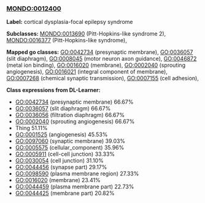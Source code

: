 
### [MONDO:0012400](http://purl.obolibrary.org/obo/MONDO_0012400)
**Label:** cortical dysplasia-focal epilepsy syndrome

**Subclasses:** [MONDO:0013690](http://purl.obolibrary.org/obo/MONDO_0013690) (Pitt-Hopkins-like syndrome 2), [MONDO:0016377](http://purl.obolibrary.org/obo/MONDO_0016377) (Pitt-Hopkins-like syndrome), 

**Mapped go classes:** [GO:0042734](http://purl.obolibrary.org/obo/GO_0042734) (presynaptic membrane), [GO:0036057](http://purl.obolibrary.org/obo/GO_0036057) (slit diaphragm), [GO:0008045](http://purl.obolibrary.org/obo/GO_0008045) (motor neuron axon guidance), [GO:0046872](http://purl.obolibrary.org/obo/GO_0046872) (metal ion binding), [GO:0016020](http://purl.obolibrary.org/obo/GO_0016020) (membrane), [GO:0002040](http://purl.obolibrary.org/obo/GO_0002040) (sprouting angiogenesis), [GO:0016021](http://purl.obolibrary.org/obo/GO_0016021) (integral component of membrane), [GO:0007268](http://purl.obolibrary.org/obo/GO_0007268) (chemical synaptic transmission), [GO:0007155](http://purl.obolibrary.org/obo/GO_0007155) (cell adhesion), 

**Class expressions from DL-Learner:**

- [GO:0042734](http://purl.obolibrary.org/obo/GO_0042734) (presynaptic membrane) 66.67%
- [GO:0036057](http://purl.obolibrary.org/obo/GO_0036057) (slit diaphragm) 66.67%
- [GO:0036056](http://purl.obolibrary.org/obo/GO_0036056) (filtration diaphragm) 66.67%
- [GO:0002040](http://purl.obolibrary.org/obo/GO_0002040) (sprouting angiogenesis) 66.67%
- Thing 51.11%
- [GO:0001525](http://purl.obolibrary.org/obo/GO_0001525) (angiogenesis) 45.53%
- [GO:0097060](http://purl.obolibrary.org/obo/GO_0097060) (synaptic membrane) 39.03%
- [GO:0005575](http://purl.obolibrary.org/obo/GO_0005575) (cellular_component) 35.96%
- [GO:0005911](http://purl.obolibrary.org/obo/GO_0005911) (cell-cell junction) 33.33%
- [GO:0030054](http://purl.obolibrary.org/obo/GO_0030054) (cell junction) 31.10%
- [GO:0044456](http://purl.obolibrary.org/obo/GO_0044456) (synapse part) 29.17%
- [GO:0098590](http://purl.obolibrary.org/obo/GO_0098590) (plasma membrane region) 27.33%
- [GO:0016020](http://purl.obolibrary.org/obo/GO_0016020) (membrane) 23.41%
- [GO:0044459](http://purl.obolibrary.org/obo/GO_0044459) (plasma membrane part) 22.73%
- [GO:0044425](http://purl.obolibrary.org/obo/GO_0044425) (membrane part) 20.82%


